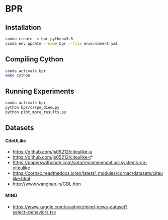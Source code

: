 # BPR

## Installation

```bash
conda create -n bpr python=3.8
conda env update --name bpr --file environment.yml
```

## Compiling Cython

```bash
conda activate bpr
make cython
```

## Running Experiments

```bash
conda activate bpr
python bpr/carpe_diem.py
python plot_more_results.py
```

## Datasets
#### CiteULike

- <https://github.com/js05212/citeulike-a>
- <https://github.com/js05212/citeulike-t>*
- <https://paperswithcode.com/sota/recommendation-systems-on-citeulike>
- <https://cornac.readthedocs.io/en/latest/_modules/cornac/datasets/citeulike.html>
- <http://www.wanghao.in/CDL.htm>
#### MIND 

- <https://www.kaggle.com/arashnic/mind-news-dataset?select=behaviors.tsv>